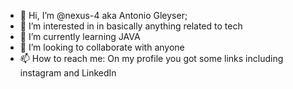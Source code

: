 - 👋 Hi, I’m @nexus-4 aka Antonio Gleyser;
- 👀 I’m interested in in basically anything related to tech
- 🌱 I’m currently learning JAVA
- 💞️ I’m looking to collaborate with anyone
- 📫 How to reach me: On my profile you got some links including instagram and LinkedIn 
